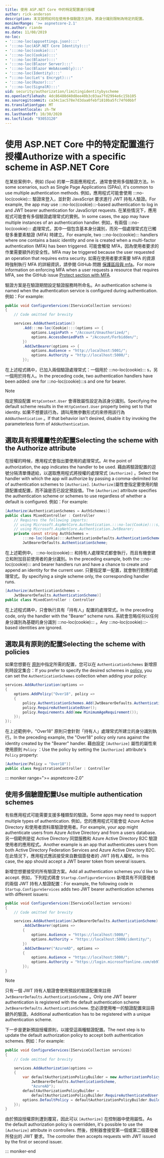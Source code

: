 ```yaml
---
title: 使用 ASP.NET Core 中的特定配置進行授權
author: rick-anderson
description: 本文說明如何在使用多個驗證方法時，將身分識別限制為特定的配置。
monikerRange: '>= aspnetcore-2.1'
ms.author: riande
ms.date: 11/08/2019
no-loc:
- ':::no-loc(appsettings.json):::'
- ':::no-loc(ASP.NET Core Identity):::'
- ':::no-loc(cookie):::'
- ':::no-loc(Cookie):::'
- ':::no-loc(Blazor):::'
- ':::no-loc(Blazor Server):::'
- ':::no-loc(Blazor WebAssembly):::'
- ':::no-loc(Identity):::'
- ":::no-loc(Let's Encrypt):::"
- ':::no-loc(Razor):::'
- ':::no-loc(SignalR):::'
uid: security/authorization/limitingidentitybyscheme
ms.openlocfilehash: 4dc86480d40d8ee40b3c03aa7fd2994e6c15b105
ms.sourcegitcommit: ca34c1ac578e7d3daa0febf1810ba5fc74f60bbf
ms.translationtype: MT
ms.contentlocale: zh-TW
ms.lasthandoff: 10/30/2020
ms.locfileid: "93053120"
---
```

# <a name="authorize-with-a-specific-scheme-in-aspnet-core"></a><span data-ttu-id="94f68-103">使用 ASP.NET Core 中的特定配置進行授權</span><span class="sxs-lookup"><span data-stu-id="94f68-103">Authorize with a specific scheme in ASP.NET Core</span></span>

<span data-ttu-id="94f68-104">在某些案例中，例如 (Spa) 的單一頁面應用程式，通常會使用多個驗證方法。</span><span class="sxs-lookup"><span data-stu-id="94f68-104">In some scenarios, such as Single Page Applications (SPAs), it's common to use multiple authentication methods.</span></span> <span data-ttu-id="94f68-105">例如，應用程式可能會使用 :::no-loc(cookie)::: 驗證來登入，並針對 JavaScript 要求進行 JWT 持有人驗證。</span><span class="sxs-lookup"><span data-stu-id="94f68-105">For example, the app may use :::no-loc(cookie):::-based authentication to log in and JWT bearer authentication for JavaScript requests.</span></span> <span data-ttu-id="94f68-106">在某些情況下，應用程式可能會有多個驗證處理常式的實例。</span><span class="sxs-lookup"><span data-stu-id="94f68-106">In some cases, the app may have multiple instances of an authentication handler.</span></span> <span data-ttu-id="94f68-107">例如，有兩個 :::no-loc(cookie)::: 處理常式，其中一個包含基本身分識別，而另一個處理常式在已觸發多重要素驗證 (MFA) 時建立。</span><span class="sxs-lookup"><span data-stu-id="94f68-107">For example, two :::no-loc(cookie)::: handlers where one contains a basic identity and one is created when a multi-factor authentication (MFA) has been triggered.</span></span> <span data-ttu-id="94f68-108">可能會觸發 MFA，因為使用者要求的作業需要額外的安全性。</span><span class="sxs-lookup"><span data-stu-id="94f68-108">MFA may be triggered because the user requested an operation that requires extra security.</span></span> <span data-ttu-id="94f68-109">如需在使用者要求需要 MFA 的資源時強制執行 MFA 的詳細資訊，請參閱 GitHub 問題 [保護區段與 mfa](https://github.com/dotnet/AspNetCore.Docs/issues/15791#issuecomment-580464195)。</span><span class="sxs-lookup"><span data-stu-id="94f68-109">For more information on enforcing MFA when a user requests a resource that requires MFA, see the GitHub issue [Protect section with MFA](https://github.com/dotnet/AspNetCore.Docs/issues/15791#issuecomment-580464195).</span></span>

<span data-ttu-id="94f68-110">驗證方案是在驗證期間設定驗證服務時所命名。</span><span class="sxs-lookup"><span data-stu-id="94f68-110">An authentication scheme is named when the authentication service is configured during authentication.</span></span> <span data-ttu-id="94f68-111">例如：</span><span class="sxs-lookup"><span data-stu-id="94f68-111">For example:</span></span>

```csharp
public void ConfigureServices(IServiceCollection services)
{
    // Code omitted for brevity

    services.AddAuthentication()
        .Add:::no-loc(Cookie):::(options => {
            options.LoginPath = "/Account/Unauthorized/";
            options.AccessDeniedPath = "/Account/Forbidden/";
        })
        .AddJwtBearer(options => {
            options.Audience = "http://localhost:5001/";
            options.Authority = "http://localhost:5000/";
        });
```

<span data-ttu-id="94f68-112">在上述程式碼中，已加入兩個驗證處理常式：一個用於 :::no-loc(cookie)::: s，另一個用於持有人。</span><span class="sxs-lookup"><span data-stu-id="94f68-112">In the preceding code, two authentication handlers have been added: one for :::no-loc(cookie):::s and one for bearer.</span></span>

>[!NOTE]
><span data-ttu-id="94f68-113">指定預設配置 `HttpContext.User` 會導致屬性設定為該身分識別。</span><span class="sxs-lookup"><span data-stu-id="94f68-113">Specifying the default scheme results in the `HttpContext.User` property being set to that identity.</span></span> <span data-ttu-id="94f68-114">如果不想要該行為，請叫用無參數形式的來停用該行為 `AddAuthentication` 。</span><span class="sxs-lookup"><span data-stu-id="94f68-114">If that behavior isn't desired, disable it by invoking the parameterless form of `AddAuthentication`.</span></span>

## <a name="selecting-the-scheme-with-the-authorize-attribute"></a><span data-ttu-id="94f68-115">選取具有授權屬性的配置</span><span class="sxs-lookup"><span data-stu-id="94f68-115">Selecting the scheme with the Authorize attribute</span></span>

<span data-ttu-id="94f68-116">在授權的時候，應用程式會指出要使用的處理常式。</span><span class="sxs-lookup"><span data-stu-id="94f68-116">At the point of authorization, the app indicates the handler to be used.</span></span> <span data-ttu-id="94f68-117">藉由將驗證配置的逗號分隔清單傳遞給，以選取應用程式將授權的處理常式 `[Authorize]` 。</span><span class="sxs-lookup"><span data-stu-id="94f68-117">Select the handler with which the app will authorize by passing a comma-delimited list of authentication schemes to `[Authorize]`.</span></span> <span data-ttu-id="94f68-118">`[Authorize]`屬性會指定要使用的驗證配置或配置，而不論是否已設定預設值。</span><span class="sxs-lookup"><span data-stu-id="94f68-118">The `[Authorize]` attribute specifies the authentication scheme or schemes to use regardless of whether a default is configured.</span></span> <span data-ttu-id="94f68-119">例如：</span><span class="sxs-lookup"><span data-stu-id="94f68-119">For example:</span></span>

```csharp
[Authorize(AuthenticationSchemes = AuthSchemes)]
public class MixedController : Controller
    // Requires the following imports:
    // using Microsoft.AspNetCore.Authentication.:::no-loc(Cookie):::s;
    // using Microsoft.AspNetCore.Authentication.JwtBearer;
    private const string AuthSchemes =
        :::no-loc(Cookie):::AuthenticationDefaults.AuthenticationScheme + "," +
        JwtBearerDefaults.AuthenticationScheme;
```

<span data-ttu-id="94f68-120">在上述範例中， :::no-loc(cookie)::: 和持有人處理常式都會執行，而且有機會建立和附加目前使用者的身分識別。</span><span class="sxs-lookup"><span data-stu-id="94f68-120">In the preceding example, both the :::no-loc(cookie)::: and bearer handlers run and have a chance to create and append an identity for the current user.</span></span> <span data-ttu-id="94f68-121">只要指定單一配置，就會執行對應的處理常式。</span><span class="sxs-lookup"><span data-stu-id="94f68-121">By specifying a single scheme only, the corresponding handler runs.</span></span>

```csharp
[Authorize(AuthenticationSchemes = 
    JwtBearerDefaults.AuthenticationScheme)]
public class MixedController : Controller
```

<span data-ttu-id="94f68-122">在上述程式碼中，只會執行具有「持有人」配置的處理常式。</span><span class="sxs-lookup"><span data-stu-id="94f68-122">In the preceding code, only the handler with the "Bearer" scheme runs.</span></span> <span data-ttu-id="94f68-123">系統會忽略任何以任何身分識別為基礎的身分識別 :::no-loc(cookie)::: 。</span><span class="sxs-lookup"><span data-stu-id="94f68-123">Any :::no-loc(cookie):::-based identities are ignored.</span></span>

## <a name="selecting-the-scheme-with-policies"></a><span data-ttu-id="94f68-124">選取具有原則的配置</span><span class="sxs-lookup"><span data-stu-id="94f68-124">Selecting the scheme with policies</span></span>

<span data-ttu-id="94f68-125">如果您想要在 [原則](xref:security/authorization/policies)中指定所需的配置，您可以在 `AuthenticationSchemes` 新增原則時設定集合：</span><span class="sxs-lookup"><span data-stu-id="94f68-125">If you prefer to specify the desired schemes in [policy](xref:security/authorization/policies), you can set the `AuthenticationSchemes` collection when adding your policy:</span></span>

```csharp
services.AddAuthorization(options =>
{
    options.AddPolicy("Over18", policy =>
    {
        policy.AuthenticationSchemes.Add(JwtBearerDefaults.AuthenticationScheme);
        policy.RequireAuthenticatedUser();
        policy.Requirements.Add(new MinimumAgeRequirement());
    });
});
```

<span data-ttu-id="94f68-126">在上述範例中，"Over18" 原則只會針對「持有人」處理常式所建立的身分識別執行。</span><span class="sxs-lookup"><span data-stu-id="94f68-126">In the preceding example, the "Over18" policy only runs against the identity created by the "Bearer" handler.</span></span> <span data-ttu-id="94f68-127">藉由設定 `[Authorize]` 屬性的屬性來使用原則 `Policy` ：</span><span class="sxs-lookup"><span data-stu-id="94f68-127">Use the policy by setting the `[Authorize]` attribute's `Policy` property:</span></span>

```csharp
[Authorize(Policy = "Over18")]
public class RegistrationController : Controller
```

::: moniker range=">= aspnetcore-2.0"

## <a name="use-multiple-authentication-schemes"></a><span data-ttu-id="94f68-128">使用多個驗證配置</span><span class="sxs-lookup"><span data-stu-id="94f68-128">Use multiple authentication schemes</span></span>

<span data-ttu-id="94f68-129">有些應用程式可能需要支援多種類型的驗證。</span><span class="sxs-lookup"><span data-stu-id="94f68-129">Some apps may need to support multiple types of authentication.</span></span> <span data-ttu-id="94f68-130">例如，您的應用程式可能會從 Azure Active Directory 和使用者資料庫驗證使用者。</span><span class="sxs-lookup"><span data-stu-id="94f68-130">For example, your app might authenticate users from Azure Active Directory and from a users database.</span></span> <span data-ttu-id="94f68-131">另一個範例是從 Active Directory 同盟服務和 Azure Active Directory B2C 驗證使用者的應用程式。</span><span class="sxs-lookup"><span data-stu-id="94f68-131">Another example is an app that authenticates users from both Active Directory Federation Services and Azure Active Directory B2C.</span></span> <span data-ttu-id="94f68-132">在此情況下，應用程式應該接受來自數個簽發者的 JWT 持有人權杖。</span><span class="sxs-lookup"><span data-stu-id="94f68-132">In this case, the app should accept a JWT bearer token from several issuers.</span></span>

<span data-ttu-id="94f68-133">新增您想要接受的所有驗證方案。</span><span class="sxs-lookup"><span data-stu-id="94f68-133">Add all authentication schemes you'd like to accept.</span></span> <span data-ttu-id="94f68-134">例如，下列程式碼會 `Startup.ConfigureServices` 新增具有不同簽發者的兩個 JWT 持有人驗證配置：</span><span class="sxs-lookup"><span data-stu-id="94f68-134">For example, the following code in `Startup.ConfigureServices` adds two JWT bearer authentication schemes with different issuers:</span></span>

```csharp
public void ConfigureServices(IServiceCollection services)
{
    // Code omitted for brevity

    services.AddAuthentication(JwtBearerDefaults.AuthenticationScheme)
        .AddJwtBearer(options =>
        {
            options.Audience = "https://localhost:5000/";
            options.Authority = "https://localhost:5000/identity/";
        })
        .AddJwtBearer("AzureAD", options =>
        {
            options.Audience = "https://localhost:5000/";
            options.Authority = "https://login.microsoftonline.com/eb971100-6f99-4bdc-8611-1bc8edd7f436/";
        });
}
```

> [!NOTE]
> <span data-ttu-id="94f68-135">只有一個 JWT 持有人驗證會使用預設的驗證配置來註冊 `JwtBearerDefaults.AuthenticationScheme` 。</span><span class="sxs-lookup"><span data-stu-id="94f68-135">Only one JWT bearer authentication is registered with the default authentication scheme `JwtBearerDefaults.AuthenticationScheme`.</span></span> <span data-ttu-id="94f68-136">您必須使用唯一的驗證配置來註冊額外的驗證。</span><span class="sxs-lookup"><span data-stu-id="94f68-136">Additional authentication has to be registered with a unique authentication scheme.</span></span>

<span data-ttu-id="94f68-137">下一步是更新預設授權原則，以接受這兩種驗證配置。</span><span class="sxs-lookup"><span data-stu-id="94f68-137">The next step is to update the default authorization policy to accept both authentication schemes.</span></span> <span data-ttu-id="94f68-138">例如：</span><span class="sxs-lookup"><span data-stu-id="94f68-138">For example:</span></span>

```csharp
public void ConfigureServices(IServiceCollection services)
{
    // Code omitted for brevity

    services.AddAuthorization(options =>
    {
        var defaultAuthorizationPolicyBuilder = new AuthorizationPolicyBuilder(
            JwtBearerDefaults.AuthenticationScheme,
            "AzureAD");
        defaultAuthorizationPolicyBuilder = 
            defaultAuthorizationPolicyBuilder.RequireAuthenticatedUser();
        options.DefaultPolicy = defaultAuthorizationPolicyBuilder.Build();
    });
}
```

<span data-ttu-id="94f68-139">由於預設授權原則遭到覆寫，因此可以 `[Authorize]` 在控制器中使用屬性。</span><span class="sxs-lookup"><span data-stu-id="94f68-139">As the default authorization policy is overridden, it's possible to use the `[Authorize]` attribute in controllers.</span></span> <span data-ttu-id="94f68-140">然後，控制器會接受第一個或第二個簽發者所發出的 JWT 要求。</span><span class="sxs-lookup"><span data-stu-id="94f68-140">The controller then accepts requests with JWT issued by the first or second issuer.</span></span>

::: moniker-end
